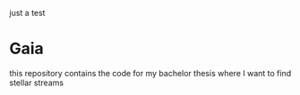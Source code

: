 just a test


# Gaia
this repository contains the code for my bachelor thesis where I want to find stellar streams
